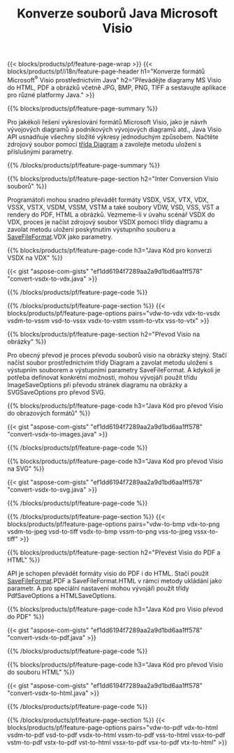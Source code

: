 ﻿---
title: Konverze souborů Java Microsoft Visio
url: /cs/java/conversion/
description: Převeďte formáty Microsoft Visio VSDX VSX VDX VTX VSSX VSTX VSDM VSTM VSSM VDW VSD VST VSS na obrázky HTML a PDF pomocí několika řádků kódu Java.
---
{{< blocks/products/pf/feature-page-wrap >}}
{{< blocks/products/pf/i18n/feature-page-header h1="Konverze formátů Microsoft<sup>&reg;</sup> Visio prostřednictvím Java" h2="Převádějte diagramy MS Visio do HTML, PDF a obrázků včetně JPG, BMP, PNG, TIFF a sestavujte aplikace pro různé platformy Java." >}}

{{% blocks/products/pf/feature-page-summary %}}

Pro jakékoli řešení vykreslování formátů Microsoft Visio, jako je návrh vývojových diagramů a podnikových vývojových diagramů atd., Java Visio API usnadňuje všechny složité výkresy jednoduchým způsobem. Načtěte zdrojový soubor pomocí [třída Diagram](https://apireference.aspose.com/diagram/java/com.aspose.diagram/Diagram) a zavolejte metodu uložení s příslušnými parametry.

{{% /blocks/products/pf/feature-page-summary %}}

{{% blocks/products/pf/feature-page-section h2="Inter Conversion Visio souborů" %}}

Programátoři mohou snadno převádět formáty VSDX, VSX, VTX, VDX, VSSX, VSTX, VSDM, VSSM, VSTM a také soubory VDW, VSD, VSS, VST a rendery do PDF, HTML a obrázků. Vezmeme-li v úvahu scénář VSDX do VDX, proces je načíst zdrojový soubor VSDX pomocí třídy diagramu a zavolat metodu uložení poskytnutím výstupního souboru a [SaveFileFormat](https://apireference.aspose.com/diagram/java/com.aspose.diagram/SaveFileFormat).VDX jako parametry. 

{{% blocks/products/pf/feature-page-code h3="Java Kód pro konverzi VSDX na VDX" %}}

{{< gist "aspose-com-gists" "ef1dd6194f7289aa2a9d1bd6aa1ff578" "convert-vsdx-to-vdx.java" >}}

{{% /blocks/products/pf/feature-page-code %}}

{{% /blocks/products/pf/feature-page-section %}}
{{< blocks/products/pf/feature-page-options pairs="vdw-to-vdx vdx-to-vsdx vsdm-to-vssm vsd-to-vssx vsdx-to-vstm vssm-to-vtx vss-to-vtx" >}}

{{% blocks/products/pf/feature-page-section h2="Převod Visio na obrázky" %}}

Pro obecný převod je proces převodu souborů visio na obrázky stejný. Stačí načíst soubor prostřednictvím třídy Diagram a zavolat metodu uložení s výstupním souborem a výstupními parametry SaveFileFormat. A kdykoli je potřeba definovat konkrétní možnosti, mohou vývojáři použít třídu ImageSaveOptions při převodu stránek diagramu na obrázky a SVGSaveOptions pro převod SVG.

{{% blocks/products/pf/feature-page-code h3="Java Kód pro převod Visio do obrazových formátů" %}}

{{< gist "aspose-com-gists" "ef1dd6194f7289aa2a9d1bd6aa1ff578" "convert-vsdx-to-images.java" >}}

{{% /blocks/products/pf/feature-page-code %}}

{{% blocks/products/pf/feature-page-code h3="Java Kód pro převod Visio na SVG" %}}

{{< gist "aspose-com-gists" "ef1dd6194f7289aa2a9d1bd6aa1ff578" "convert-vsdx-to-svg.java" >}}

{{% /blocks/products/pf/feature-page-code %}}

{{% /blocks/products/pf/feature-page-section %}}
{{< blocks/products/pf/feature-page-options pairs="vdw-to-bmp vdx-to-png vsdm-to-jpeg vsd-to-tiff vsdx-to-bmp vssm-to-png vss-to-jpeg vssx-to-tiff" >}}

{{% blocks/products/pf/feature-page-section h2="Převést Visio do PDF a HTML" %}}

API je schopen převádět formáty visio do PDF i do HTML. Stačí použít [SaveFileFormat](https://apireference.aspose.com/diagram/java/com.aspose.diagram/SaveFileFormat).PDF a SaveFileFormat.HTML v rámci metody ukládání jako parametr. A pro speciální nastavení mohou vývojáři použít třídy PdfSaveOptions a HTMLSaveOptions.

{{% blocks/products/pf/feature-page-code h3="Java Kód pro Visio převod do PDF" %}}

{{< gist "aspose-com-gists" "ef1dd6194f7289aa2a9d1bd6aa1ff578" "convert-vsdx-to-pdf.java" >}}

{{% /blocks/products/pf/feature-page-code %}}

{{% blocks/products/pf/feature-page-code h3="Java Kód pro převod Visio do souboru HTML" %}}

{{< gist "aspose-com-gists" "ef1dd6194f7289aa2a9d1bd6aa1ff578" "convert-vsdx-to-html.java" >}}

{{% /blocks/products/pf/feature-page-code %}}

{{% /blocks/products/pf/feature-page-section %}}
{{< blocks/products/pf/feature-page-options pairs="vdw-to-pdf vdx-to-html vsdm-to-pdf vsd-to-pdf vsdx-to-html vssm-to-pdf vss-to-html vssx-to-pdf vstm-to-pdf vstx-to-pdf vst-to-html vssx-to-pdf vsx-to-pdf vtx-to-html" >}}